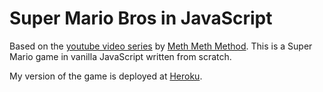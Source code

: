 # Super Mario Bros in JavaScript

Based on the [youtube video series](https://www.youtube.com/MethMethMethod) by [Meth Meth Method](https://github.com/meth-meth-method).
This is a Super Mario game in vanilla JavaScript written from scratch.  

My version of the game is deployed at [Heroku](https://xradne.herokuapp.com/).
